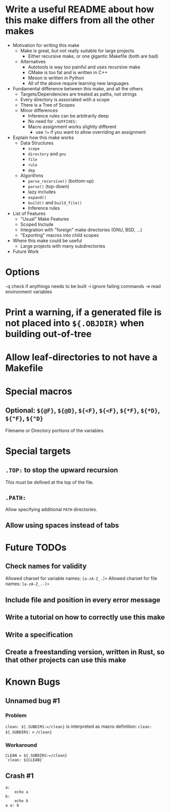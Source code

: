 # Write a useful README about how this make differs from all the other makes
- Motivation for writing this make
    - Make is great, but not really suitable for large projects
        - Either recursive make, or one gigantic Makefile (both are bad)
    - Alternatives
        - Autotools is way too painful and uses recursive make
        - CMake is too fat and is written in C++
        - Meson is written in Python
        - All of the above require learning new languages
- Fundamental difference between this make, and all the others
    - Targets/Dependencies are treated as paths, not strings
    - Every directory is associated with a scope
    - There is a Tree of Scopes
    - Minor differences
        - Inference rules can be arbitrarily deep
        - No need for `.SUFFIXES:`
        - Macro assignment works slightly different
            - use `?=` if you want to allow overriding an assignment
- Explain how this make works
    - Data Structures
        - `scope`
        - `directory` and `gnu`
        - `file`
        - `rule`
        - `dep`
    - Algorithms
        - `parse_recursive()` (bottom-up)
        - `parse()` (top-down)
        - lazy includes
        - `expand()`
        - `build()` and `build_file()`
        - Inference rules
- List of Features
    - "Usual" Make Features
    - Scoped Include
    - Integration with "foreign" make directories (GNU, BSD, ...)
    - "Exporting" macros into child scopes
- Where this make could be useful
    - Large projects with many subdirectories
- Future Work


# Options
-q	        check if anythings needs to be built
-i          ignore failing commands
-e          read environment variables

# Print a warning, if a generated file is not placed into `${.OBJDIR}` when building out-of-tree

# Allow leaf-directories to not have a Makefile

# Special macros
## Optional: `${@F}`, `${@D}`, `${<F}`, `${<F}`, `${*F}`, `${*D}`, `${^F}`, `${^D}`
Filename or Directory portions of the variables.

# Special targets
## `.TOP:` to stop the upward recursion
This must be defined at the top of the file.

## `.PATH:`
Allow specifying additional `PATH` directories.

## Allow using spaces instead of tabs

# Future TODOs
## Check names for validity
Allowed charset for variable names: `[a-zA-Z_.]+`
Allowed charset for file names: `[a-zA-Z_.-]+`
## Include file and position in every error message
## Write a tutorial on how to correctly use this make
## Write a specification
## Create a freestanding version, written in Rust, so that other projects can use this make

# Known Bugs
## Unnamed bug #1
### Problem
`clean: ${.SUBDIRS:=/clean}`
is interpreted as macro definition:
`clean: ${.SUBDIRS:` = `/clean}`
### Workaround
```make
CLEAN = ${.SUBDIRS:=/clean}
`clean: ${CLEAN}`
```
## Crash #1
```make
a:
    echo a
b:
    echo b
a a: b
```
